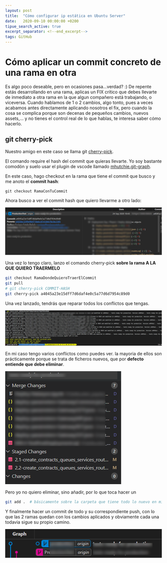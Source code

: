 ```yaml
---
layout: post
title:  "Cómo configurar ip estática en Ubuntu Server"
date:   2020-09-10 00:00:00 +0200
tipue_search_active: true
excerpt_separator: <!--end_excerpt-->
tags: GitHub
---
```


# Cómo aplicar un commit concreto de una rama en otra

Es algo poco deseable, pero en ocasiones pasa...verdad? :) De repente estás desarrollando en una rama, aplicas un FIX crítico que debes llevarte de inmediato a otra rama en la que algun compañero está trabajando, o viceversa. Cuando hablamos de 1 o 2 cambios, algo tonto, pues a veces acabamos antes directamente aplicando nosotros el fix, pero cuando la cosa se complica porque son decenas de pequeños cambios, nuevos assets,... y no tienes el control real de lo que hablas, te interesa saber cómo hacerlo. 

<!--end_excerpt-->

## git cherry-pick

Nuestro amigo en este caso se llama git [cherry-pick](https://git-scm.com/docs/git-cherry-pick). 

El comando require el hash del commit que quieras llevarte. Yo soy bastante comodón y suelo usar el plugin de vscode llamado [mhutchie.git-graph](https://github.com/mhutchie/vscode-git-graph).

En este caso, hago checkout en la rama que tiene el commit que busco y me anoto el **commit hash**:

```git
git checkout RamaConTuCommit
```
Ahora busco a ver el commit hash que quiero llevarme a otro lado:

![git cherry-pick](/img/posts/cherry-pick/cherry-pick1.png)

Una vez lo tengo claro, lanzo el comando cherry-pick **sobre la rama A LA QUE QUIERO TRAERMELO**

```bash
git checkout RamaDondeQuieroTraerElCommit
git pull 
# git cherry-pick COMMIT-HASH
git cherry-pick a4045a23e15dff7d6daf4e0c5a77d6d7954c89d0
```

Una vez lanzado, tendrás que reparar todos los conflictos que tengas.

![cherry-pick2](/img/posts/cherry-pick/cherry-pick2.png)

En mi caso tengo varios conflictos como puedes ver. la mayoria de ellos son prácticamente porque se trata de ficheros nuevos, que por **defecto entiende que debe eliminar**.

![git-merge](/img/posts/cherry-pick/git-merge.png)

Pero yo no quiero eliminar, sino añadir, por lo que toca hacer un 

```bash
git add .  # básicamente sobre la carpeta que tiene todo lo nuevo en mi caso
```

Y finalmente hacer un commit de todo y su correspondiente push, con lo que las 2 ramas quedan con los cambios aplicados y obviamente cada una todavia sigue su propio camino.

![git-graph](/img/posts/cherry-pick/git-graph.png)